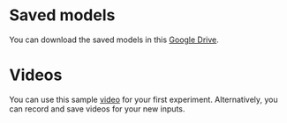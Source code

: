 # Saved models
You can download the saved models in this [Google Drive](https://drive.google.com/drive/folders/1gH1bG99q8NqiYQtZ2Ec3lC1mJEfly9I4?usp=sharing). 

# Videos
You can use this sample [video](https://drive.google.com/file/d/1Sv2QgkeujUf7jY_NWREh5F_0fVq9jxQ-/view?usp=sharing) for your first experiment. Alternatively, you can record and save videos for your new inputs.